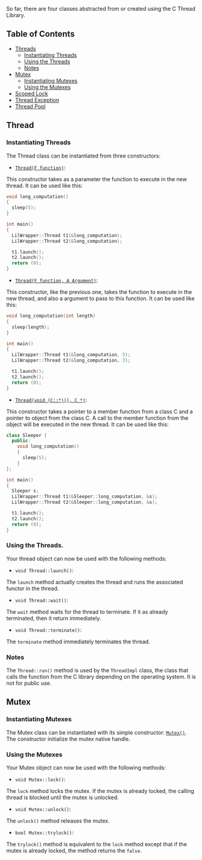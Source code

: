So far, there are four classes abstracted from or created using the C Thread
Library.

## Table of Contents

* [Threads](#thread)
  * [Instantiating Threads](#instantiating-Threads)
  * [Using the Threads](#using-the-threads)
  * [Notes](#notes)
* [Mutex](#mutex)
  * [Instantiating Mutexes](#instantiating-mutexes)
  * [Using the Mutexes](#using-the-mutexes)
* [Scoped Lock](#scoped-lock)
* [Thread Exception](#thread-exception)
* [Thread Pool](#thread-pool)

## Thread

### Instantiating Threads

The Thread class can be instantiated from three constructors:

* [`Thread(F function)`][1]:

This constructor takes as a parameter the function to execute in the new
thread. It can be used like this:

```cpp
void long_computation()
{
  sleep(5);
}

int main()
{
  LilWrapper::Thread t1(&long_computation);
  LilWrapper::Thread t2(&long_computation);

  t1.launch();
  t2.launch();
  return (0);
}
```

* [`Thread(F function, A Argument)`][2]:

This constructor, like the previous one, takes the function to execute in the
new thread, and also a argument to pass to this function. It can be used like
this:

```cpp
void long_computation(int length)
{
  sleep(length);
}

int main()
{
  LilWrapper::Thread t1(&long_computation, 5);
  LilWrapper::Thread t2(&long_computation, 3);

  t1.launch();
  t2.launch();
  return (0);
}
```

* [`Thread(void (C::*)(), C *)`][3]:

This constructor takes a pointer to a member function from a class C and a
pointer to object from the class C. A call to the member function from the
object will be executed in the new thread. It can be used like this:

```cpp
class Sleeper {
  public:
    void long_computation()
    {
      sleep(5);
    }
};

int main()
{
  Sleeper s;
  LilWrapper::Thread t1(&Sleeper::long_computation, &s);
  LilWrapper::Thread t2(&Sleeper::long_computation, &s);

  t1.launch();
  t2.launch();
  return (0);
}
```

### Using the Threads.

Your thread object can now be used with the following methods:

* `void Thread::launch()`:

The `launch` method actually creates the thread and runs the associated functor in
the thread.

* `void Thread::wait()`:

The `wait` method waits for the thread to terminate. If it as already terminated,
then it return immediately.

* `void Thread::terminate()`:

The `terminate` method immediately terminates the thread.

### Notes

The `Thread::run()` method is used by the `ThreadImpl` class, the class that calls
the function from the C library depending on the operating system. It is not for
public use.

<!---
The `Thread::run()` should probably be private and the `ThreadImpl` class should
be a friend class of `Thread`.
-->

## Mutex

### Instantiating Mutexes

The Mutex class can be instantiated with its simple constructor: [`Mutex()`][4].
The constructor initialize the mutex native handle.

### Using the Mutexes

Your Mutex object can now be used with the following methods:

* `void Mutex::lock()`:

The `lock` method locks the mutex. If the mutex is already locked, the calling
thread is blocked until the mutex is unlocked.

* `void Mutex::unlock()`:

The `unlock()` method releases the mutex.

* `bool Mutex::trylock()`:

The `trylock()` method is equivalent to the `lock` method except that if the
mutex is already locked, the method returns the `false`.

[1]: https://github.com/aliou/lilwrapper/blob/da84c6b8aff82e19a14b3349fe9bd473ad1e060d/include/Thread/Thread.hpp#L77
[2]: https://github.com/aliou/lilwrapper/blob/da84c6b8aff82e19a14b3349fe9bd473ad1e060d/include/Thread/Thread.hpp#L85
[3]: https://github.com/aliou/lilwrapper/blob/da84c6b8aff82e19a14b3349fe9bd473ad1e060d/include/Thread/Thread.hpp#L94
[4]: https://github.com/aliou/lilwrapper/blob/da84c6b8aff82e19a14b3349fe9bd473ad1e060d/src/Thread/Mutex.cpp#L11
